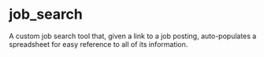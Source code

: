 # job_search
A custom job search tool that, given a link to a job posting, auto-populates a spreadsheet for easy reference to all of its information.
